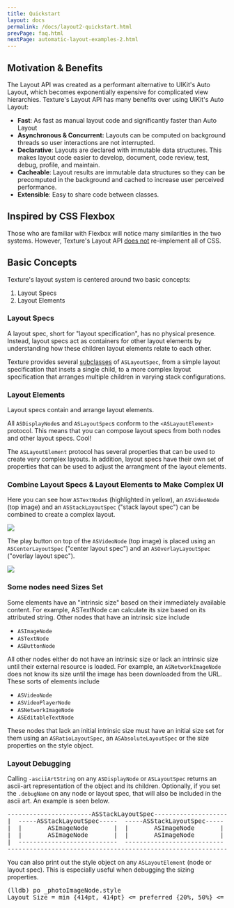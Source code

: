 ```yaml
---
title: Quickstart
layout: docs
permalink: /docs/layout2-quickstart.html
prevPage: faq.html
nextPage: automatic-layout-examples-2.html
---
```


## Motivation & Benefits

The Layout API was created as a performant alternative to UIKit's Auto Layout, which becomes exponentially expensive for complicated view hierarchies. Texture's Layout API has many benefits over using UIKit's Auto Layout:

- **Fast**: As fast as manual layout code and significantly faster than Auto Layout
- **Asynchronous & Concurrent:** Layouts can be computed on background threads so user interactions are not interrupted. 
- **Declarative**: Layouts are declared with immutable data structures. This makes layout code easier to develop, document, code review, test, debug, profile, and maintain. 
- **Cacheable**: Layout results are immutable data structures so they can be precomputed in the background and cached to increase user perceived performance.
- **Extensible**: Easy to share code between classes. 

## Inspired by CSS Flexbox 

Those who are familiar with Flexbox will notice many similarities in the two systems. However, Texture's Layout API <a href = "layout2-web-flexbox-differences.html">does not</a> re-implement all of CSS.

## Basic Concepts

Texture's layout system is centered around two basic concepts: 

1. Layout Specs
2. Layout Elements
<!-- 3. Relative Sizing -->

### Layout Specs 

A layout spec, short for "layout specification", has no physical presence. Instead, layout specs act as containers for other layout elements by understanding how these children layout elements relate to each other.

Texture provides several <a href = "layout2-layoutspec-types.html">subclasses</a> of `ASLayoutSpec`, from a simple layout specification that insets a single child, to a more complex layout specification that arranges multiple children in varying stack configurations.

### Layout Elements 

Layout specs contain and arrange layout elements. 

All `ASDisplayNode`s and `ASLayoutSpec`s conform to the `<ASLayoutElement>` protocol. This means that you can compose layout specs from both nodes and other layout specs. Cool!

The `ASLayoutElement` protocol has several properties that can be used to create very complex layouts. In addition, layout specs have their own set of properties that can be used to adjust the arrangment of the layout elements. 

### Combine Layout Specs & Layout Elements to Make Complex UI

Here you can see how `ASTextNode`s (highlighted in yellow), an `ASVideoNode` (top image) and an `ASStackLayoutSpec` ("stack layout spec") can be combined to create a complex layout. 

<img src="/static/images/layout-spec-relationship-1.png">

The play button on top of the `ASVideoNode` (top image) is placed using an `ASCenterLayoutSpec` ("center layout spec") and an `ASOverlayLayoutSpec` ("overlay layout spec").  

<img src="/static/images/layout-spec-relationship-2.png">

### Some nodes need Sizes Set

<!-- With manual layout, each element gets its position and size set individually. With Texture's Layout API, very -->

Some elements have an "intrinsic size" based on their immediately available content. For example, ASTextNode can calculate its size based on its attributed string. Other nodes that have an intrinsic size include 

- `ASImageNode`
- `ASTextNode`
- `ASButtonNode`

All other nodes either do not have an intrinsic size or lack an intrinsic size until their external resource is loaded. For example, an `ASNetworkImageNode` does not know its size until the image has been downloaded from the URL. These sorts of elements include 

- `ASVideoNode`
- `ASVideoPlayerNode`
- `ASNetworkImageNode`
- `ASEditableTextNode`

These nodes that lack an initial intrinsic size must have an initial size set for them using an `ASRatioLayoutSpec`, an `ASAbsoluteLayoutSpec` or the size properties on the style object. 

### Layout Debugging

Calling `-asciiArtString` on any `ASDisplayNode` or `ASLayoutSpec` returns an ascii-art representation of the object and its children. Optionally, if you set the `.debugName` on any node or layout spec, that will also be included in the ascii art. An example is seen below.

<div class = "highlight-group">
<div class = "code">
<pre lang="objc" class="objcCode">
-----------------------ASStackLayoutSpec----------------------
|  -----ASStackLayoutSpec-----  -----ASStackLayoutSpec-----  |
|  |       ASImageNode       |  |       ASImageNode       |  |
|  |       ASImageNode       |  |       ASImageNode       |  |
|  ---------------------------  ---------------------------  |
--------------------------------------------------------------
</pre>
</div>
</div>

You can also print out the style object on any `ASLayoutElement` (node or layout spec). This is especially useful when debugging the sizing properties.

<div class = "highlight-group">
<div class = "code">
<pre lang="objc" class="objcCode">
(lldb) po _photoImageNode.style
Layout Size = min {414pt, 414pt} <= preferred {20%, 50%} <= max {414pt, 414pt}
</pre>
</div>
</div>
